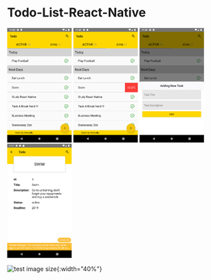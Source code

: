 # Todo-List-React-Native


<img style="display:inline;width:150px" src="imgs/Screenshot_1570398016.png" />
<img src="imgs/Screenshot_1570398023.png" style="display:inline;width:150px" />
<img src="imgs/Screenshot_1570398031.png" style="display:inline;width:150px"/>
<img src="imgs/Screenshot_1570576654.png" style="display:inline;width:150px"/>


![test image size](https://raw.githubusercontent.com/spearkiller0/Todo-List-React-Native/master/imgs/Screenshot_1570398016.png){:width="40%"}